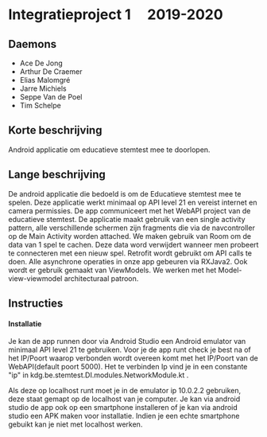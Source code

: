 # Integratieproject 1 &nbsp;&nbsp;&nbsp;  2019-2020
## Daemons

- Ace De Jong
- Arthur De Craemer
- Elias Malomgré
- Jarre Michiels
- Seppe Van de Poel
- Tim Schelpe


## Korte beschrijving

Android applicatie om educatieve stemtest mee te doorlopen.

## Lange beschrijving

De android applicatie die bedoeld is om de Educatieve stemtest mee te spelen. 
Deze applicatie werkt minimaal op API level 21 en vereist internet en camera permissies.
De app communiceert met het WebAPI project van de educatieve stemtest. 
De applicatie maakt gebruik van een single activity pattern, alle verschillende schermen zijn fragments die via de navcontroller op de Main Activity worden attached.
We maken gebruik van Room om de data van 1 spel te cachen. Deze data word verwijdert wanneer men probeert te connecteren met een nieuw spel.
Retrofit wordt gebruikt om API calls te doen. Alle asynchrone operaties in onze app gebeuren via RXJava2.
Ook wordt er gebruik gemaakt van ViewModels. We werken met het Model-view-viewmodel architecturaal patroon. 


## Instructies

#### Installatie

Je kan de app runnen door via Android Studio een Android emulator van minimaal API level 21 te gebruiken.
Voor je de app runt check je best na of het IP/Poort waarop verbonden wordt overeen komt met het IP/Poort van de WebAPI(default poort 5000). Het te verbinden Ip vind je in een constante "ip" in  kdg.be.stemtest.DI.modules.NetworkModule.kt .

Als deze op localhost runt moet je in de emulator ip 10.0.2.2 gebruiken, deze staat gemapt op de localhost van je computer. 
Je kan via android studio de app ook op een smartphone installeren of je kan via android studio een APK maken voor installatie. Indien je een echte smartphone gebuikt kan je niet met localhost werken.


